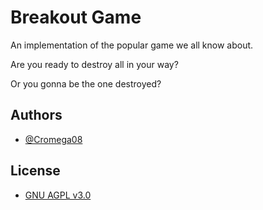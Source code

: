 
# Breakout Game

An implementation of the popular game we all know about.

Are you ready to destroy all in your way?

Or you gonna be the one destroyed?

## Authors

* [@Cromega08](https://www.github.com/cromega08)

## License

* [GNU AGPL v3.0](https://choosealicense.com/licenses/agpl-3.0/)
